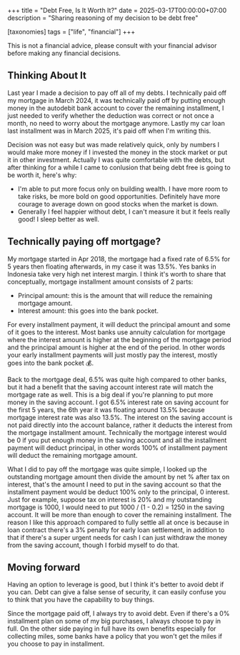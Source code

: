 +++
title = "Debt Free, Is It Worth It?"
date = 2025-03-17T00:00:00+07:00
description = "Sharing reasoning of my decision to be debt free"

[taxonomies]
tags = ["life", "financial"]
+++

This is not a financial advice, please consult with your financial advisor before making any financial decisions.

## Thinking About It
Last year I made a decision to pay off all of my debts.
I technically paid off my mortgage in March 2024, it was technically paid off by putting enough money in the autodebit bank account to cover the remaining installment, I just needed to verify
whether the deduction was correct or not once a month, no need to worry about the mortgage anymore. Lastly my car loan last installment was in March 2025, it's paid off when I'm writing this.

Decision was not easy but was made relatively quick, only by numbers I would make more money if I invested the money in the stock market or put it in other investment.
Actually I was quite comfortable with the debts, but after thinking for a while I came to conlusion that being debt free is going to be worth it, here's why:
* I'm able to put more focus only on building wealth. I have more room to take risks, be more bold on good opportunities. Definitely have more courage to average down on good stocks when the market is down.
* Generally I feel happier without debt, I can't measure it but it feels really good! I sleep better as well.


## Technically paying off mortgage?
My mortgage started in Apr 2018, the mortgage had a fixed rate of 6.5% for 5 years then floating afterwards, in my case it was 13.5%. Yes banks in Indonesia take very high net interest margin.
I think it's worth to share that conceptually, mortgage installment amount consists of 2 parts:
* Principal amount: this is the amount that will reduce the remaining mortgage amount.
* Interest amount: this goes into the bank pocket.

For every installment payment, it will deduct the principal amount and some of it goes to the interest.
Most banks use annuity calculation for mortgage where the interest amount is higher at the beginning of the mortgage period and the principal amount is higher at the end of the period.
In other words your early installment payments will just mostly pay the interest, mostly goes into the bank pocket 💰.

Back to the mortgage deal, 6.5% was quite high compared to other banks, but it had a benefit that the saving account interest rate will match the mortgage rate as well. This is a big deal if you're planning to put more money in the saving account.
I got 6.5% interest rate on saving account for the first 5 years, the 6th year it was floating around 13.5% because mortgage interest rate was also 13.5%.
The interest on the saving account is not paid directly into the account balance, rather it deducts the interest from the mortgage installment amount.
Technically the mortgage interest would be 0 if you put enough money in the saving account and all the installment payment will deduct principal, in other words 100% of installment payment will deduct the remaining mortgage amount.


What I did to pay off the mortgage was quite simple, I looked up the outstanding mortgage amount then divide the amount by net % after tax on interest, that's the amount I need to put in the saving account so that the installment payment would be deduct 100% only to the principal, 0 interest.
Just for example, suppose tax on interest is 20% and my outstanding mortgage is 1000, I would need to put 1000 / (1 - 0.2) = 1250 in the saving account.
It will be more than enough to cover the remaining installment.
The reason I like this approach compared to fully settle all at once is because in loan contract there's a 3% penalty for early loan settlement, in addition to that if there's a super urgent needs for cash I can just withdraw the money from the saving account, though I forbid myself to do that.


## Moving forward
Having an option to leverage is good, but I think it's better to avoid debt if you can.
Debt can give a false sense of security, it can easily confuse you to think that you have the capability to buy things.

Since the mortgage paid off, I always try to avoid debt. Even if there's a 0% installment plan on some of my big purchases, I always choose to pay in full. On the other side paying in full have its own benefits especially for collecting miles, some banks have a policy that you won't get the miles if you choose to pay in installment.

